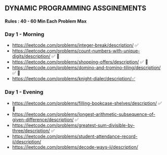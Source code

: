 ## DYNAMIC PROGRAMMING ASSGINEMENTS

#### Rules : 40 - 60 Min Each Problem Max

### Day 1 - Morning
- https://leetcode.com/problems/integer-break/description/ ✅ 
- https://leetcode.com/problems/count-numbers-with-unique-digits/description/ ✅ 🔄
- https://leetcode.com/problems/shopping-offers/description/ ✅ 🔄
- https://leetcode.com/problems/domino-and-tromino-tiling/description/ ✅ 🔄
- https://leetcode.com/problems/knight-dialer/description/✅ 

### Day 1 - Evening
- https://leetcode.com/problems/filling-bookcase-shelves/description/ ✅ 🔄
- https://leetcode.com/problems/longest-arithmetic-subsequence-of-given-difference/description/ ✅ 
- https://leetcode.com/problems/greatest-sum-divisible-by-three/description/  ✅ 
- https://leetcode.com/problems/student-attendance-record-ii/description/
- https://leetcode.com/problems/decode-ways-ii/description/
